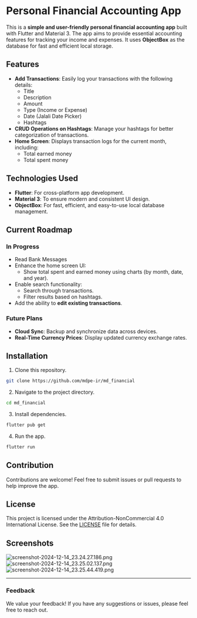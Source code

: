 # Personal Financial Accounting App

This is a **simple and user-friendly personal financial accounting app** built with Flutter and Material 3. The app aims to provide essential accounting features for tracking your income and expenses. It uses **ObjectBox** as the database for fast and efficient local storage.

## Features
- **Add Transactions**: Easily log your transactions with the following details:
    - Title
    - Description
    - Amount
    - Type (Income or Expense)
    - Date (Jalali Date Picker)
    - Hashtags
- **CRUD Operations on Hashtags**: Manage your hashtags for better categorization of transactions.
- **Home Screen**: Displays transaction logs for the current month, including:
    - Total earned money
    - Total spent money

## Technologies Used
- **Flutter**: For cross-platform app development.
- **Material 3**: To ensure modern and consistent UI design.
- **ObjectBox**: For fast, efficient, and easy-to-use local database management.

## Current Roadmap
### In Progress
- Read Bank Messages 
- Enhance the home screen UI:
    - Show total spent and earned money using charts (by month, date, and year).
- Enable search functionality:
    - Search through transactions.
    - Filter results based on hashtags.
- Add the ability to **edit existing transactions**.

### Future Plans
- **Cloud Sync**: Backup and synchronize data across devices.
- **Real-Time Currency Prices**: Display updated currency exchange rates.

## Installation
1. Clone this repository.
```bash
git clone https://github.com/mdpe-ir/md_financial
```
2. Navigate to the project directory.
```bash
cd md_financial
```
3. Install dependencies.
```bash
flutter pub get
```
4. Run the app.
```bash
flutter run
```

## Contribution
Contributions are welcome! Feel free to submit issues or pull requests to help improve the app.

## License
This project is licensed under the Attribution-NonCommercial 4.0 International License. See the [LICENSE](LICENSE) file for details.

## Screenshots

![screenshot-2024-12-14_23.24.27.186.png](screenshots/screenshot-2024-12-14_23.24.27.186.png)
![screenshot-2024-12-14_23.25.02.137.png](screenshots/screenshot-2024-12-14_23.25.02.137.png)
![screenshot-2024-12-14_23.25.44.419.png](screenshots/screenshot-2024-12-14_23.25.44.419.png)

---

### Feedback
We value your feedback! If you have any suggestions or issues, please feel free to reach out.
